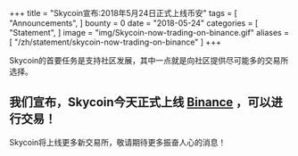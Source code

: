 +++
title = "Skycoin宣布:2018年5月24日正式上线币安"
tags = [ "Announcements", ]
bounty = 0
date = "2018-05-24"
categories = [ "Statement", ]
image = "img/Skycoin-now-trading-on-binance.gif"
aliases = [
	"/zh/statement/skycoin-now-trading-on-binance"
]
+++


Skycoin的首要任务是支持社区发展，其中一点就是向社区提供尽可能多的交易所选择。



## 我们宣布，Skycoin今天正式上线 [Binance](https://support.binance.com/hc/en-us/articles/360004168831-Binance-Will-List-Skycoin-SKY-on-2018-05-24) ，可以进行交易！




Skycoin将上线更多新交易所，敬请期待更多振奋人心的消息！
